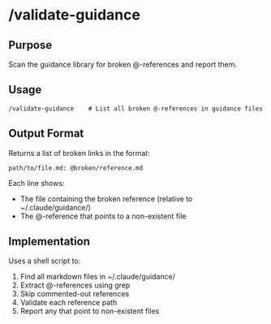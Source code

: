 # /validate-guidance

## Purpose
Scan the guidance library for broken @-references and report them.

## Usage
```
/validate-guidance    # List all broken @-references in guidance files
```

## Output Format
Returns a list of broken links in the format:
```
path/to/file.md: @broken/reference.md
```

Each line shows:
- The file containing the broken reference (relative to ~/.claude/guidance/)
- The @-reference that points to a non-existent file

## Implementation
Uses a shell script to:
1. Find all markdown files in ~/.claude/guidance/
2. Extract @-references using grep
3. Skip commented-out references
4. Validate each reference path
5. Report any that point to non-existent files